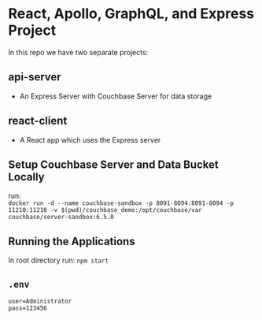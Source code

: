 # React, Apollo, GraphQL, and Express Project

In this repo we have two separate projects:

## api-server

- An Express Server with Couchbase Server for data storage

## react-client

- A React app which uses the Express server

## Setup Couchbase Server and Data Bucket Locally

run:  
`docker run -d --name couchbase-sandbox -p 8091-8094:8091-8094 -p 11210:11210 -v $(pwd)/couchbase_demo:/opt/couchbase/var couchbase/server-sandbox:6.5.0`

## Running the Applications

In root directory run:
`npm start`  

## `.env`

```
user=Administrator
pass=123456
```